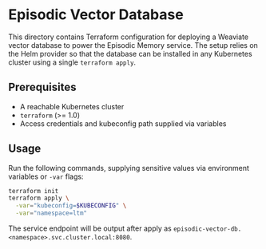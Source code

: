 # Episodic Vector Database

This directory contains Terraform configuration for deploying a Weaviate vector database to power the Episodic Memory service. The setup relies on the Helm provider so that the database can be installed in any Kubernetes cluster using a single `terraform apply`.

## Prerequisites
- A reachable Kubernetes cluster
- `terraform` (>= 1.0)
- Access credentials and kubeconfig path supplied via variables

## Usage
Run the following commands, supplying sensitive values via environment variables or `-var` flags:

```bash
terraform init
terraform apply \
  -var="kubeconfig=$KUBECONFIG" \
  -var="namespace=ltm"
```

The service endpoint will be output after apply as `episodic-vector-db.<namespace>.svc.cluster.local:8080`.
